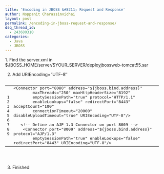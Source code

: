 ```yaml
---
title: 'Encoding in JBOSS &#8211; Request and Response'
author: Noppanit Charassinvichai
layout: post
permalink: /encoding-in-jboss-request-and-response/
dsq_thread_id:
  - 243600310
categories:
  - Java
  - JBOSS
---
```

<p align="left">
  1. Find the server.xml in $JBOSS_HOME/server/$YOUR_SERVER/deployjbossweb-tomcat55.sar
</p>

2. Add URIEncoding=&#8221;UTF-8&#8243;

<pre><div class="codecolorer-container xml blackboard" style="overflow:auto;white-space:nowrap;width:100%;">
  <table cellspacing="0" cellpadding="0">
    <tr>
      <td class="line-numbers">
        <div>
          1<br />2<br />3<br />4<br />5<br />6<br />7<br />8<br />9<br />
        </div>
      </td>
      
      <td>
        <div class="xml codecolorer">
          <span class="sc3"><span class="re1">&lt;Connector</span> <span class="re0">port</span>=<span class="st0">"8080"</span> <span class="re0">address</span>=<span class="st0">"${jboss.bind.address}"</span></span><br />
          <span class="sc3"> &nbsp; &nbsp; &nbsp; &nbsp; <span class="re0">maxThreads</span>=<span class="st0">"250"</span> <span class="re0">maxHttpHeaderSize</span>=<span class="st0">"8192"</span></span><br />
          <span class="sc3"> &nbsp; &nbsp; &nbsp; &nbsp; <span class="re0">emptySessionPath</span>=<span class="st0">"true"</span> <span class="re0">protocol</span>=<span class="st0">"HTTP/1.1"</span></span><br />
          <span class="sc3"> &nbsp; &nbsp; &nbsp; &nbsp; <span class="re0">enableLookups</span>=<span class="st0">"false"</span> <span class="re0">redirectPort</span>=<span class="st0">"8443"</span> <span class="re0">acceptCount</span>=<span class="st0">"100"</span></span><br />
          <span class="sc3"> &nbsp; &nbsp; &nbsp; &nbsp; <span class="re0">connectionTimeout</span>=<span class="st0">"20000"</span> <span class="re0">disableUploadTimeout</span>=<span class="st0">"true"</span> <span class="re0">URIEncoding</span>=<span class="st0">"UTF-8"</span><span class="re2">/&gt;</span></span><br />
          <br />
          &nbsp; &nbsp;<span class="sc-1">&lt;!-- Define an AJP 1.3 Connector on port 8009 --&gt;</span><br />
          &nbsp; &nbsp; <span class="sc3"><span class="re1">&lt;Connector</span> <span class="re0">port</span>=<span class="st0">"8009"</span> <span class="re0">address</span>=<span class="st0">"${jboss.bind.address}"</span> <span class="re0">protocol</span>=<span class="st0">"AJP/1.3"</span></span><br />
          <span class="sc3"> &nbsp; &nbsp; &nbsp; &nbsp; <span class="re0">emptySessionPath</span>=<span class="st0">"true"</span> <span class="re0">enableLookups</span>=<span class="st0">"false"</span> <span class="re0">redirectPort</span>=<span class="st0">"8443"</span> <span class="re0">URIEncoding</span>=<span class="st0">"UTF-8"</span><span class="re2">/&gt;</span></span>
        </div>
      </td>
    </tr>
  </table>
</div>

</pre>

3. Finished